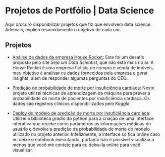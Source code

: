 
# Projetos de Portfólio | Data Science

Aqui procuro disponibilizar projetos que fiz que envolvem data science. Ademais, explico resumidamente o objetivo de cada um.

## Projetos

 - [Análise de dados da empresa House Rocket](https://github.com/mthSolon/Data_Science/blob/main/House_Rocket.ipynb):
Este foi um desafio proposto pelo site *Seja um Data 
Scientist*, que não está mais no ar. A House Rocket é 
uma empresa fictícia de compra e venda de imóveis, meu 
objetivo é analisar os dados fornecidos pela empresa e 
gerar insights, além de responder algumas perguntas do CEO.

 - [Predição de probabilidade de morte por insuficiência cardíaca](https://github.com/mthSolon/Data_Science/blob/main/heart_failure.ipynb):
Neste projeto utilizei técnicas de aprendizagem de 
máquina para prever a probabilidade de morte de 
pacientes por insuficiência cardíaca. Os dados são 
registros clínicos disponibilizados pelo *Kaggle*.

- [Deploy do modelo de predição de morte por insuficiência cardíaca](https://github.com/mthSolon/Data_Science/blob/main/deploy_heart_failure.ipynb):
Utilizei a biblioteca *gradio* do python para a criação 
de uma interface interativa que recebe como parâmetros 
as informações médicas do usuário e devolve a predição 
da probabilidade de morte do modelo utilizado no projeto anterior.
Infelizmente, a interface só fica online caso eu deixe o notebook 
executando, portanto não é possível visualizar a menos que
você me contate para eu deixa-la online para você visualizar.
